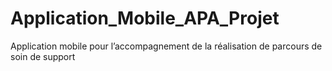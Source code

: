 # Application_Mobile_APA_Projet
Application mobile pour l’accompagnement de la réalisation de parcours de soin de support
